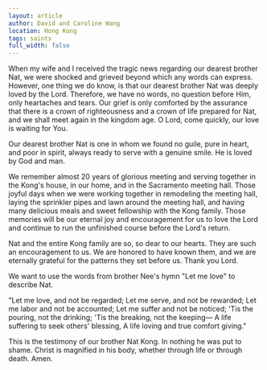 ```yaml
---
layout: article
author: David and Caroline Wang
location: Hong Kong
tags: saints
full_width: false
---
```

When my wife and I received the tragic news regarding our dearest brother Nat, we were shocked and grieved beyond which any words can express. However, one thing we do know, is that our dearest brother Nat was deeply loved by the Lord. Therefore, we have no words, no question before Him, only heartaches and tears. Our grief is only comforted by the assurance that there is a crown of righteousness and a crown of life prepared for Nat, and we shall meet again in the kingdom age. O Lord, come quickly, our love is waiting for You.

Our dearest brother Nat is one in whom we found no guile, pure in heart, and poor in spirit, always ready to serve with a genuine smile. He is loved by God and man. 

We remember almost 20 years of glorious meeting and serving together in the Kong's house, in our home, and in the Sacramento meeting hall. Those joyful days when we were working together in remodeling the meeting hall, laying the sprinkler pipes and lawn around the meeting hall, and having many delicious meals and sweet fellowship with the Kong family. Those memories will be our eternal joy and encouragement for us to love the Lord and continue to run the unfinished course before the Lord's return.

Nat and the entire Kong family are so, so dear to our hearts. They are such an encouragement to us. We are honored to have known them, and we are eternally grateful for the patterns they set before us. Thank you Lord.

We want to use the words from brother Nee's hymn "Let me love" to describe Nat. 

"Let me love, and not be regarded;
Let me serve, and not be rewarded;
Let me labor and not be accounted;
Let me suffer and not be noticed;
'Tis the pouring, not the drinking;
'Tis the breaking, not the keeping—
A life suffering to seek others' blessing,
A life loving and true comfort giving."

This is the testimony of our brother Nat Kong. In nothing he was put to shame. Christ is magnified in his body, whether through life or through death. Amen.
